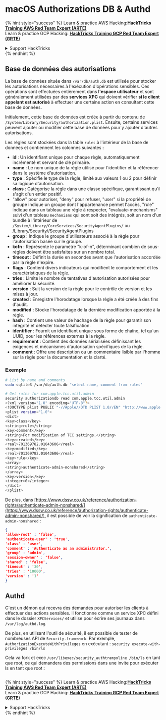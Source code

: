 # macOS Authorizations DB & Authd



{% hint style="success" %}
Learn & practice AWS Hacking:<img src="../../../.gitbook/assets/arte.png" alt="" data-size="line">[**HackTricks Training AWS Red Team Expert (ARTE)**](https://training.hacktricks.xyz/courses/arte)<img src="../../../.gitbook/assets/arte.png" alt="" data-size="line">\
Learn & practice GCP Hacking: <img src="../../../.gitbook/assets/grte.png" alt="" data-size="line">[**HackTricks Training GCP Red Team Expert (GRTE)**<img src="../../../.gitbook/assets/grte.png" alt="" data-size="line">](https://training.hacktricks.xyz/courses/grte)

<details>

<summary>Support HackTricks</summary>

* Check the [**subscription plans**](https://github.com/sponsors/carlospolop)!
* **Join the** 💬 [**Discord group**](https://discord.gg/hRep4RUj7f) or the [**telegram group**](https://t.me/peass) or **follow** us on **Twitter** 🐦 [**@hacktricks\_live**](https://twitter.com/hacktricks\_live)**.**
* **Share hacking tricks by submitting PRs to the** [**HackTricks**](https://github.com/carlospolop/hacktricks) and [**HackTricks Cloud**](https://github.com/carlospolop/hacktricks-cloud) github repos.

</details>
{% endhint %}

## **Base de données des autorisations**

La base de données située dans `/var/db/auth.db` est utilisée pour stocker les autorisations nécessaires à l'exécution d'opérations sensibles. Ces opérations sont effectuées entièrement dans **l'espace utilisateur** et sont généralement utilisées par des **services XPC** qui doivent vérifier **si le client appelant est autorisé** à effectuer une certaine action en consultant cette base de données.

Initialement, cette base de données est créée à partir du contenu de `/System/Library/Security/authorization.plist`. Ensuite, certains services peuvent ajouter ou modifier cette base de données pour y ajouter d'autres autorisations.

Les règles sont stockées dans la table `rules` à l'intérieur de la base de données et contiennent les colonnes suivantes :

* **id** : Un identifiant unique pour chaque règle, automatiquement incrémenté et servant de clé primaire.
* **name** : Le nom unique de la règle utilisé pour l'identifier et la référencer dans le système d'autorisation.
* **type** : Spécifie le type de la règle, limité aux valeurs 1 ou 2 pour définir sa logique d'autorisation.
* **class** : Catégorise la règle dans une classe spécifique, garantissant qu'il s'agit d'un entier positif.
* "allow" pour autoriser, "deny" pour refuser, "user" si la propriété de groupe indique un groupe dont l'appartenance permet l'accès, "rule" indique dans un tableau une règle à respecter, "evaluate-mechanisms" suivi d'un tableau `mechanisms` qui sont soit des intégrés, soit un nom d'un bundle à l'intérieur de `/System/Library/CoreServices/SecurityAgentPlugins/` ou /Library/Security//SecurityAgentPlugins
* **group** : Indique le groupe d'utilisateurs associé à la règle pour l'autorisation basée sur le groupe.
* **kofn** : Représente le paramètre "k-of-n", déterminant combien de sous-règles doivent être satisfaites sur un nombre total.
* **timeout** : Définit la durée en secondes avant que l'autorisation accordée par la règle n'expire.
* **flags** : Contient divers indicateurs qui modifient le comportement et les caractéristiques de la règle.
* **tries** : Limite le nombre de tentatives d'autorisation autorisées pour améliorer la sécurité.
* **version** : Suit la version de la règle pour le contrôle de version et les mises à jour.
* **created** : Enregistre l'horodatage lorsque la règle a été créée à des fins d'audit.
* **modified** : Stocke l'horodatage de la dernière modification apportée à la règle.
* **hash** : Contient une valeur de hachage de la règle pour garantir son intégrité et détecter toute falsification.
* **identifier** : Fournit un identifiant unique sous forme de chaîne, tel qu'un UUID, pour les références externes à la règle.
* **requirement** : Contient des données sérialisées définissant les exigences et mécanismes d'autorisation spécifiques de la règle.
* **comment** : Offre une description ou un commentaire lisible par l'homme sur la règle pour la documentation et la clarté.

### Exemple
```bash
# List by name and comments
sudo sqlite3 /var/db/auth.db "select name, comment from rules"

# Get rules for com.apple.tcc.util.admin
security authorizationdb read com.apple.tcc.util.admin
<?xml version="1.0" encoding="UTF-8"?>
<!DOCTYPE plist PUBLIC "-//Apple//DTD PLIST 1.0//EN" "http://www.apple.com/DTDs/PropertyList-1.0.dtd">
<plist version="1.0">
<dict>
<key>class</key>
<string>rule</string>
<key>comment</key>
<string>For modification of TCC settings.</string>
<key>created</key>
<real>701369782.01043606</real>
<key>modified</key>
<real>701369782.01043606</real>
<key>rule</key>
<array>
<string>authenticate-admin-nonshared</string>
</array>
<key>version</key>
<integer>0</integer>
</dict>
</plist>
```
De plus, dans [https://www.dssw.co.uk/reference/authorization-rights/authenticate-admin-nonshared/](https://www.dssw.co.uk/reference/authorization-rights/authenticate-admin-nonshared/), il est possible de voir la signification de `authenticate-admin-nonshared` :
```json
{
'allow-root' : 'false',
'authenticate-user' : 'true',
'class' : 'user',
'comment' : 'Authenticate as an administrator.',
'group' : 'admin',
'session-owner' : 'false',
'shared' : 'false',
'timeout' : '30',
'tries' : '10000',
'version' : '1'
}
```
## Authd

C'est un démon qui recevra des demandes pour autoriser les clients à effectuer des actions sensibles. Il fonctionne comme un service XPC défini dans le dossier `XPCServices/` et utilise pour écrire ses journaux dans `/var/log/authd.log`.

De plus, en utilisant l'outil de sécurité, il est possible de tester de nombreuses API de `Security.framework`. Par exemple, `AuthorizationExecuteWithPrivileges` en exécutant : `security execute-with-privileges /bin/ls`

Cela va fork et exec `/usr/libexec/security_authtrampoline /bin/ls` en tant que root, ce qui demandera des permissions dans une invite pour exécuter ls en tant que root :

<figure><img src="../../../.gitbook/assets/image (10).png" alt=""><figcaption></figcaption></figure>

{% hint style="success" %}
Learn & practice AWS Hacking:<img src="../../../.gitbook/assets/arte.png" alt="" data-size="line">[**HackTricks Training AWS Red Team Expert (ARTE)**](https://training.hacktricks.xyz/courses/arte)<img src="../../../.gitbook/assets/arte.png" alt="" data-size="line">\
Learn & practice GCP Hacking: <img src="../../../.gitbook/assets/grte.png" alt="" data-size="line">[**HackTricks Training GCP Red Team Expert (GRTE)**<img src="../../../.gitbook/assets/grte.png" alt="" data-size="line">](https://training.hacktricks.xyz/courses/grte)

<details>

<summary>Support HackTricks</summary>

* Check the [**subscription plans**](https://github.com/sponsors/carlospolop)!
* **Join the** 💬 [**Discord group**](https://discord.gg/hRep4RUj7f) or the [**telegram group**](https://t.me/peass) or **follow** us on **Twitter** 🐦 [**@hacktricks\_live**](https://twitter.com/hacktricks\_live)**.**
* **Share hacking tricks by submitting PRs to the** [**HackTricks**](https://github.com/carlospolop/hacktricks) and [**HackTricks Cloud**](https://github.com/carlospolop/hacktricks-cloud) github repos.

</details>
{% endhint %}
